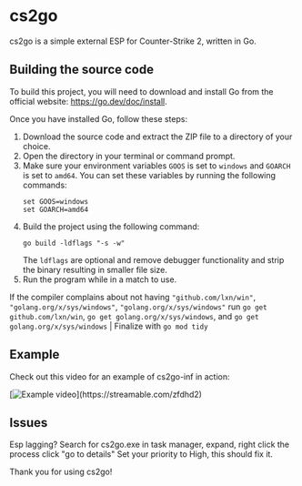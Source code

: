 # cs2go

cs2go is a simple external ESP for Counter-Strike 2, written in Go.

## Building the source code

To build this project, you will need to download and install Go from the official website: https://go.dev/doc/install.

Once you have installed Go, follow these steps:

1. Download the source code and extract the ZIP file to a directory of your choice.
2. Open the directory in your terminal or command prompt.
3. Make sure your environment variables `GOOS` is set to `windows` and `GOARCH` is set to `amd64`. You can set these variables by running the following commands:
   ```
   set GOOS=windows
   set GOARCH=amd64
   ```
4. Build the project using the following command:
   ```
   go build -ldflags "-s -w"
   ```
   The `ldflags` are optional and remove debugger functionality and strip the binary resulting in smaller file size.
5. Run the program while in a match to use.

If the compiler complains about not having `"github.com/lxn/win"`, `"golang.org/x/sys/windows"`, `"golang.org/x/sys/windows"` run `go get github.com/lxn/win`, `go get golang.org/x/sys/windows`, and `go get golang.org/x/sys/windows` | Finalize with `go mod tidy`
## Example

Check out this video for an example of cs2go-inf in action:

[![Example video](https://cdn-cf-east.streamable.com/image/zfdhd2.jpg?Expires=1697728523377&Key-Pair-Id=APKAIEYUVEN4EVB2OKEQ&Signature=Aa-U31-JQ7qM6QtpmCDH6xhnBWVkxSjMgY1olIlcVybPyZbQ0xdXaG6meRG5vfJlDttOBxAR7s48EEpr8GZca5SuxAKcpHRsqOYAeCnlIrP2LkcT3iIJ~VYy76I-AFUVYZVdnwTe8g6drr4IYMBCr7QIeDjOTjopKZYHi9-mcZ2X0YWiW~wCPcJKp6n3ariZAtdJvSsvUXi0TIMFCw0sKpFJFw80ytUMCNNDMgFa7GzWJvoudQ~j7QKIVBfJdISA6T3V9hld6FmXirYRWQqHVpMphmdfgv0U5LlSMZnk-hXD9JpD-UTTZhrg-RTLnLjTdP5UQ1ZDJ40OqLl6i~jMsA__)](https://streamable.com/zfdhd2)

## Issues
Esp lagging?
Search for cs2go.exe in task manager, expand, right click the process click "go to details"
Set your priority to High, this should fix it.

Thank you for using cs2go!
